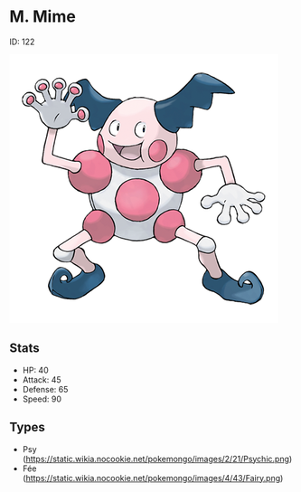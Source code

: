 # M. Mime


ID: 122

![](https://raw.githubusercontent.com/PokeAPI/sprites/master/sprites/pokemon/other/official-artwork/122.png "M. Mime")

## Stats


 - HP: 40
 - Attack: 45
 - Defense: 65
 - Speed: 90

## Types


 - Psy (https://static.wikia.nocookie.net/pokemongo/images/2/21/Psychic.png)
 - Fée (https://static.wikia.nocookie.net/pokemongo/images/4/43/Fairy.png)

